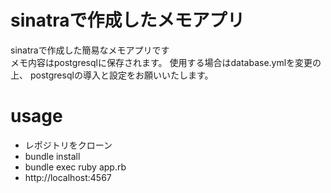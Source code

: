 # sinatraで作成したメモアプリ

sinatraで作成した簡易なメモアプリです  
メモ内容はpostgresqlに保存されます。
使用する場合はdatabase.ymlを変更の上、
postgresqlの導入と設定をお願いいたします。

# usage

- レポジトリをクローン
- bundle install
- bundle exec ruby app.rb
- http://localhost:4567
